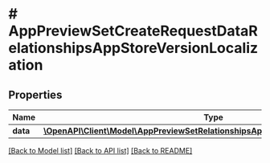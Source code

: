 # # AppPreviewSetCreateRequestDataRelationshipsAppStoreVersionLocalization

## Properties

Name | Type | Description | Notes
------------ | ------------- | ------------- | -------------
**data** | [**\OpenAPI\Client\Model\AppPreviewSetRelationshipsAppStoreVersionLocalizationData**](AppPreviewSetRelationshipsAppStoreVersionLocalizationData.md) |  | 

[[Back to Model list]](../../README.md#documentation-for-models) [[Back to API list]](../../README.md#documentation-for-api-endpoints) [[Back to README]](../../README.md)


